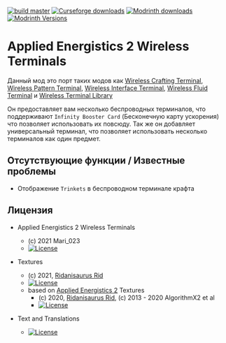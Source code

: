[![build master](https://github.com/Mari023/AE2WirelessTerminalLibrary/actions/workflows/build.yml/badge.svg)](https://github.com/Mari023/AE2WirelessTerminalLibrary/actions/workflows/build.yml)
[![Curseforge downloads](http://cf.way2muchnoise.eu/full_459929_downloads.svg)](https://www.curseforge.com/minecraft/mc-mods/applied-energistics-2-wireless-terminals)
[![Modrinth downloads](https://img.shields.io/modrinth/dt/pNabrMMw?color=modrinth&label=modrinth&logo=modrinth)](https://modrinth.com/mod/applied-energistics-2-wireless-terminals)
[![Modrinth Versions](https://img.shields.io/badge/dynamic/json?color=modrinth&label=modrinth&prefix=Available%20for:%20&query=game_versions&url=https://api.modrinth.com/v2/project/pNabrMMw&style=flat&logo=modrinth)](https://modrinth.com/mod/applied-energistics-2-wireless-terminals/versions)

Applied Energistics 2 Wireless Terminals
========================================
Данный мод это порт таких модов как
 [Wireless Crafting Terminal](https://www.curseforge.com/minecraft/mc-mods/wireless-crafting-terminal),
[Wireless Pattern Terminal](https://www.curseforge.com/minecraft/mc-mods/wireless-pattern-terminal),
[Wireless Interface Terminal](https://www.curseforge.com/minecraft/mc-mods/wireless-interface-terminal),
[Wireless Fluid Terminal](https://www.curseforge.com/minecraft/mc-mods/wireless-fluid-terminal) и
[Wireless Terminal Library](https://www.curseforge.com/minecraft/mc-mods/ae2wtlib)

Он предоставляет вам несколько беспроводных терминалов, что поддерживают `Infinity Booster Card` (Бесконечную карту ускорения) что позволяет использовать их повсюду.
Так же он добавляет универсальный терминал, что позволяет использовать несколько терминалов как один предмет.

## Отсутствующие функции / Известные проблемы

- Отображение `Trinkets` в беспроводном терминале крафта

## Лицензия

* Applied Energistics 2 Wireless Terminals
    - (c) 2021 Mari_023
    - [![License](https://img.shields.io/badge/License-MIT-red.svg?style=flat-square)](http://opensource.org/licenses/MIT)

* Textures
    - (c) 2021, [Ridanisaurus Rid](https://github.com/Ridanisaurus/)
    - [![License](https://img.shields.io/badge/License-CC%20BY--NC--SA%203.0-yellow.svg?style=flat-square)](https://creativecommons.org/licenses/by-nc-sa/3.0/)
    - based on [Applied Energistics 2](https://github.com/AppliedEnergistics/Applied-Energistics-2) Textures
        - (c) 2020, [Ridanisaurus Rid](https://github.com/Ridanisaurus/), (c) 2013 - 2020 AlgorithmX2 et al
        - [![License](https://img.shields.io/badge/License-CC%20BY--NC--SA%203.0-yellow.svg?style=flat-square)](https://creativecommons.org/licenses/by-nc-sa/3.0/)

* Text and Translations
    - [![License](https://img.shields.io/badge/License-No%20Restriction-green.svg?style=flat-square)](https://creativecommons.org/publicdomain/zero/1.0/)
